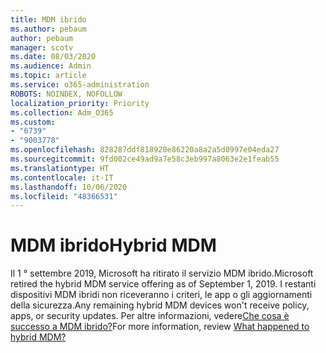 ```yaml
---
title: MDM ibrido
ms.author: pebaum
author: pebaum
manager: scotv
ms.date: 08/03/2020
ms.audience: Admin
ms.topic: article
ms.service: o365-administration
ROBOTS: NOINDEX, NOFOLLOW
localization_priority: Priority
ms.collection: Adm_O365
ms.custom:
- "6739"
- "9003778"
ms.openlocfilehash: 828287ddf818920e86220a8a2a5d0997e04eda27
ms.sourcegitcommit: 9fd002ce49ad9a7e58c3eb997a8063e2e1feab55
ms.translationtype: HT
ms.contentlocale: it-IT
ms.lasthandoff: 10/06/2020
ms.locfileid: "48366531"
---
```

# <a name="hybrid-mdm"></a><span data-ttu-id="c0ead-102">MDM ibrido</span><span class="sxs-lookup"><span data-stu-id="c0ead-102">Hybrid MDM</span></span>

<span data-ttu-id="c0ead-103">Il 1 ° settembre 2019, Microsoft ha ritirato il servizio MDM ibrido.</span><span class="sxs-lookup"><span data-stu-id="c0ead-103">Microsoft retired the hybrid MDM service offering as of September 1, 2019.</span></span> <span data-ttu-id="c0ead-104">I restanti dispositivi MDM ibridi non riceveranno i criteri, le app o gli aggiornamenti della sicurezza.</span><span class="sxs-lookup"><span data-stu-id="c0ead-104">Any remaining hybrid MDM devices won't receive policy, apps, or security updates.</span></span> <span data-ttu-id="c0ead-105">Per altre informazioni, vedere[Che cosa è successo a MDM ibrido?](https://docs.microsoft.com/configmgr/mdm/understand/what-happened-to-hybrid)</span><span class="sxs-lookup"><span data-stu-id="c0ead-105">For more information, review [What happened to hybrid MDM?](https://docs.microsoft.com/configmgr/mdm/understand/what-happened-to-hybrid)</span></span>